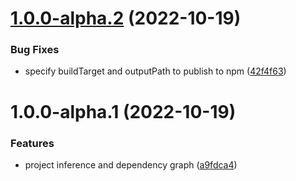 # [1.0.0-alpha.2](https://github.com/EqualMa/nx-cargo/compare/nx-cargo-v1.0.0-alpha.1...nx-cargo-v1.0.0-alpha.2) (2022-10-19)


### Bug Fixes

* specify buildTarget and outputPath to publish to npm ([42f4f63](https://github.com/EqualMa/nx-cargo/commit/42f4f637cf594ca1e94ca39be99b8d218dd6c217))

# 1.0.0-alpha.1 (2022-10-19)


### Features

* project inference and dependency graph ([a9fdca4](https://github.com/EqualMa/nx-cargo/commit/a9fdca45d6962c755e4f9d5ade04a63d81f3afea))
